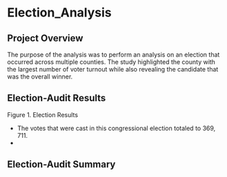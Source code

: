 # Election_Analysis

## Project Overview
The purpose of the analysis was to perform an analysis on an election that occurred across multiple counties. The study highlighted the county with the largest number of voter turnout while also revealing the candidate that was the overall winner.

## Election-Audit Results
Figure 1. Election Results

- The votes that were cast in this congressional election totaled to 369, 711.
- 


## Election-Audit Summary


